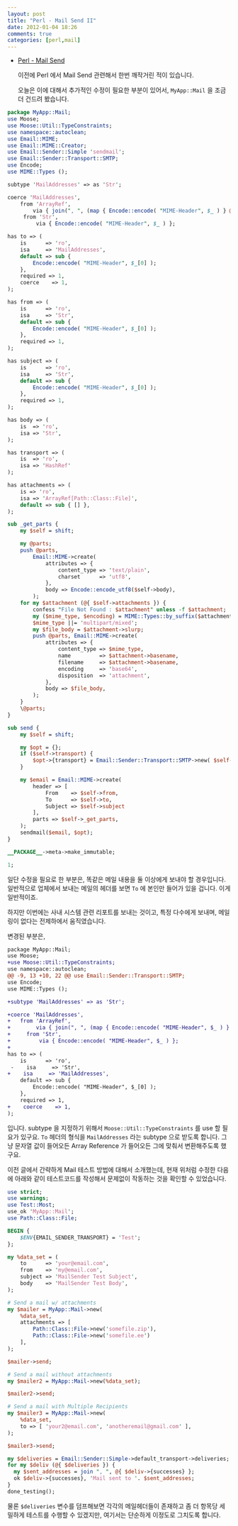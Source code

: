 ```yaml
---
layout: post
title: "Perl - Mail Send II"
date: 2012-01-04 18:26
comments: true
categories: [perl,mail] 
---
```


* [Perl - Mail Send][myentry-mail]

  이전에 Perl 에서 Mail Send 관련해서 한번 깨작거린 적이 있습니다.

  오늘은 이에 대해서 추가적인 수정이 필요한 부분이 있어서, `MyApp::Mail` 을 조금 더 건드려 봤습니다.

``` perl
package MyApp::Mail;
use Moose;
use Moose::Util::TypeConstraints;
use namespace::autoclean;
use Email::MIME;
use Email::MIME::Creator;
use Email::Sender::Simple 'sendmail';
use Email::Sender::Transport::SMTP;
use Encode;
use MIME::Types ();

subtype 'MailAddresses' => as 'Str';

coerce 'MailAddresses',
    from 'ArrayRef',
        via { join(", ", (map { Encode::encode( "MIME-Header", $_ ) } @{ $_ })) };
     from 'Str',
         via { Encode::encode( "MIME-Header", $_ ) };

has to => (
    is      => 'ro',
    isa     => 'MailAddresses',
    default => sub {
        Encode::encode( "MIME-Header", $_[0] );
    },
    required => 1,
    coerce    => 1,
);

has from => (
    is      => 'ro',
    isa     => 'Str',
    default => sub {
        Encode::encode( "MIME-Header", $_[0] );
    },
    required => 1,
);

has subject => (
    is      => 'ro',
    isa     => 'Str',
    default => sub {
        Encode::encode( "MIME-Header", $_[0] );
    },
    required => 1,
);

has body => (
    is  => 'ro',
    isa => 'Str',
);

has transport => (
    is  => 'ro',
    isa => 'HashRef'
);

has attachments => (
    is => 'ro',
    isa => 'ArrayRef[Path::Class::File]',
    default => sub { [] },
);

sub _get_parts {
    my $self = shift;

    my @parts;
    push @parts,
        Email::MIME->create(
            attributes => {
                content_type => 'text/plain',
                charset      => 'utf8',
            },
            body => Encode::encode_utf8($self->body),
        );
    for my $attachment (@{ $self->attachments }) {
        confess "File Not Found : $attachment" unless -f $attachment;
        my ($mime_type, $encoding) = MIME::Types::by_suffix($attachment->basename);
        $mime_type ||= 'multipart/mixed';
        my $file_body = $attachment->slurp;
        push @parts, Email::MIME->create(
            attributes => {
                content_type => $mime_type,
                name         => $attachment->basename,
                filename     => $attachment->basename,
                encoding     => 'base64',
                disposition  => 'attachment',
            },
            body => $file_body,
        );
    }
    \@parts;
}

sub send {
    my $self = shift;

    my $opt = {};
    if ($self->transport) {
        $opt->{transport} = Email::Sender::Transport::SMTP->new( $self->transport );
    }

    my $email = Email::MIME->create(
        header => [
            From    => $self->from,
            To      => $self->to,
            Subject => $self->subject
        ],
        parts => $self->_get_parts,
    );
    sendmail($email, $opt);
}

__PACKAGE__->meta->make_immutable;

1;
```

  일단 수정을 필요로 한 부분은, 똑같은 메일 내용을 둘 이상에게  보내야 할 경우입니다. 일반적으로 업체에서 보내는 메일의 헤더를 보면 `To` 에 본인만 들어가 있을 겁니다. 이게 일반적이죠.
  
  하지만 이번에는 사내 시스템 관련 리포트를 보내는 것이고, 특정 다수에게 보내며, 메일링이 없다는 전제하에서 움직였습니다.

변경된 부분은,

``` diff
package MyApp::Mail;
use Moose;
+use Moose::Util::TypeConstraints;
use namespace::autoclean;
@@ -9, 13 +10, 22 @@ use Email::Sender::Transport::SMTP;
use Encode;
use MIME::Types ();

+subtype 'MailAddresses' => as 'Str';

+coerce 'MailAddresses',
+   from 'ArrayRef',
+        via { join(", ", (map { Encode::encode( "MIME-Header", $_ ) } @{ $_ })) };
+     from 'Str',
+         via { Encode::encode( "MIME-Header", $_ ) };
+
has to => (
    is      => 'ro',
 -    isa     => 'Str',
+    isa     => 'MailAddresses',
    default => sub {
        Encode::encode( "MIME-Header", $_[0] );
    },
    required => 1,
+    coerce    => 1,
);
```

  입니다. subtype 을 지정하기 위해서 `Moose::Util::TypeConstraints` 를 use 할 필요가 있구요. `To` 헤더의 형식을 `MailAddresses` 라는 subtype 으로 받도록 합니다. 그냥 문자열 값이 들어오든 Array Reference 가 들어오든 그에 맞춰서 변환해주도록 했구요.

  이전 글에서 간략하게 Mail 테스트 방법에 대해서 소개했는데, 현재 위처럼 수정한 다음에 아래와 같이 테스트코드를 작성해서 문제없이 작동하는 것을 확인할 수 있었습니다.

``` perl send-mail.t
use strict;
use warnings;
use Test::Most;
use_ok 'MyApp::Mail';
use Path::Class::File;

BEGIN {
    $ENV{EMAIL_SENDER_TRANSPORT} = 'Test';
};

my %data_set = (
    to      => 'your@email.com',
    from    => 'my@email.com',
    subject => 'MailSender Test Subject',
    body    => 'MailSender Test Body',
);

# Send a mail w/ attachments
my $mailer = MyApp::Mail->new(
    %data_set,
    attachments => [ 
        Path::Class::File->new('somefile.zip'),
        Path::Class::File->new('somefile.ee')
    ],
);

$mailer->send;

# Send a mail without attachments
my $mailer2 = MyApp::Mail->new(%data_set);

$mailer2->send;

# Send a mail with Multiple Recipients
my $mailer3 = MyApp::Mail->new(
    %data_set,
    to => [ 'your2@email.com', 'anotheremail@gmail.com' ],
);

$mailer3->send;

my $deliveries = Email::Sender::Simple->default_transport->deliveries;
for my $deliv (@{ $deliveries }) {
  my $sent_addresses = join ", ", @{ $deliv->{successes} };
  ok $deliv->{successes}, 'Mail sent to '. $sent_addresses;
}
done_testing();
```

  물론 `$deliveries` 변수를 덤프해보면 각각의 메일헤더들이 존재하고 좀 더 항목당 세밀하게 테스트를  수행할 수 있겠지만, 여기서는 단순하게 이정도로 그치도록 합니다.
 
[myentry-mail]:http://jeen.github.com/blog/2011/12/29/perl-email-send/